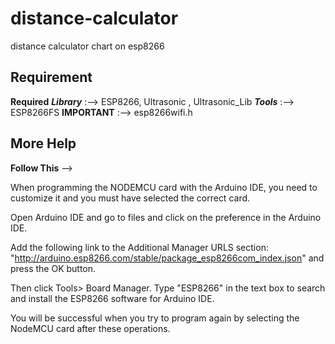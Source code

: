 # distance-calculator
distance calculator chart on esp8266

## Requirement ##

**Required**
  ***Library*** :-->  ESP8266, Ultrasonic , Ultrasonic_Lib
  ***Tools*** :-->  ESP8266FS
****IMPORTANT**** :--> 
esp8266wifi.h

## More Help ##
**Follow This**
--> 

When programming the NODEMCU card with the Arduino IDE, you need to customize it and you must have selected the correct card.

Open Arduino IDE and go to files and click on the preference in the Arduino IDE.

Add the following link to the Additional Manager URLS section: "http://arduino.esp8266.com/stable/package_esp8266com_index.json" and press the OK button.

Then click Tools> Board Manager. Type "ESP8266" in the text box to search and install the ESP8266 software for Arduino IDE.

You will be successful when you try to program again by selecting the NodeMCU card after these operations.
